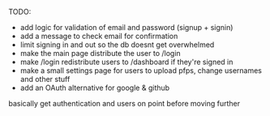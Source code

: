 TODO:

- add logic for validation of email and password (signup + signin)
- add a message to check email for confirmation
- limit signing in and out so the db doesnt get overwhelmed
- make the main page distribute the user to /login
- make /login redistribute users to /dashboard if they're signed in
- make a small settings page for users to upload pfps, change usernames and other stuff
- add an OAuth alternative for google & github

basically get authentication and users on point before moving further
